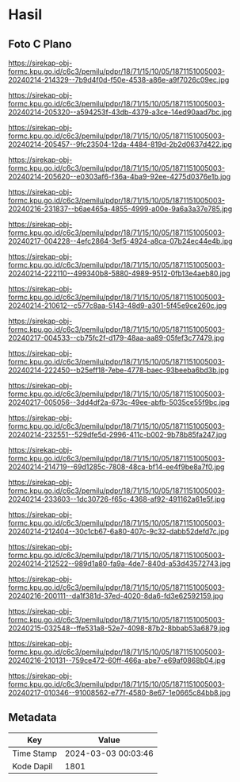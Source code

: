 # Hasil

## Foto C Plano

https://sirekap-obj-formc.kpu.go.id/c6c3/pemilu/pdpr/18/71/15/10/05/1871151005003-20240214-214329--7b9d4f0d-f50e-4538-a86e-a9f7026c09ec.jpg

https://sirekap-obj-formc.kpu.go.id/c6c3/pemilu/pdpr/18/71/15/10/05/1871151005003-20240214-205320--a594253f-43db-4379-a3ce-14ed90aad7bc.jpg

https://sirekap-obj-formc.kpu.go.id/c6c3/pemilu/pdpr/18/71/15/10/05/1871151005003-20240214-205457--9fc23504-12da-4484-819d-2b2d0637d422.jpg

https://sirekap-obj-formc.kpu.go.id/c6c3/pemilu/pdpr/18/71/15/10/05/1871151005003-20240214-205620--e0303af6-f36a-4ba9-92ee-4275d0376e1b.jpg

https://sirekap-obj-formc.kpu.go.id/c6c3/pemilu/pdpr/18/71/15/10/05/1871151005003-20240216-231837--b6ae465a-4855-4999-a00e-9a6a3a37e785.jpg

https://sirekap-obj-formc.kpu.go.id/c6c3/pemilu/pdpr/18/71/15/10/05/1871151005003-20240217-004228--4efc2864-3ef5-4924-a8ca-07b24ec44e4b.jpg

https://sirekap-obj-formc.kpu.go.id/c6c3/pemilu/pdpr/18/71/15/10/05/1871151005003-20240214-222110--499340b8-5880-4989-9512-0fb13e4aeb80.jpg

https://sirekap-obj-formc.kpu.go.id/c6c3/pemilu/pdpr/18/71/15/10/05/1871151005003-20240214-210612--c577c8aa-5143-48d9-a301-5f45e9ce260c.jpg

https://sirekap-obj-formc.kpu.go.id/c6c3/pemilu/pdpr/18/71/15/10/05/1871151005003-20240217-004533--cb75fc2f-d179-48aa-aa89-05fef3c77479.jpg

https://sirekap-obj-formc.kpu.go.id/c6c3/pemilu/pdpr/18/71/15/10/05/1871151005003-20240214-222450--b25eff18-7ebe-4778-baec-93beeba6bd3b.jpg

https://sirekap-obj-formc.kpu.go.id/c6c3/pemilu/pdpr/18/71/15/10/05/1871151005003-20240217-005056--3dd4df2a-673c-49ee-abfb-5035ce55f9bc.jpg

https://sirekap-obj-formc.kpu.go.id/c6c3/pemilu/pdpr/18/71/15/10/05/1871151005003-20240214-232551--529dfe5d-2996-411c-b002-9b78b85fa247.jpg

https://sirekap-obj-formc.kpu.go.id/c6c3/pemilu/pdpr/18/71/15/10/05/1871151005003-20240214-214719--69d1285c-7808-48ca-bf14-ee4f9be8a7f0.jpg

https://sirekap-obj-formc.kpu.go.id/c6c3/pemilu/pdpr/18/71/15/10/05/1871151005003-20240214-233603--1dc30726-f65c-4368-af92-491162a61e5f.jpg

https://sirekap-obj-formc.kpu.go.id/c6c3/pemilu/pdpr/18/71/15/10/05/1871151005003-20240214-212404--30c1cb67-6a80-407c-9c32-dabb52defd7c.jpg

https://sirekap-obj-formc.kpu.go.id/c6c3/pemilu/pdpr/18/71/15/10/05/1871151005003-20240214-212522--989d1a80-fa9a-4de7-840d-a53d43572743.jpg

https://sirekap-obj-formc.kpu.go.id/c6c3/pemilu/pdpr/18/71/15/10/05/1871151005003-20240216-200111--da1f381d-37ed-4020-8da6-fd3e62592159.jpg

https://sirekap-obj-formc.kpu.go.id/c6c3/pemilu/pdpr/18/71/15/10/05/1871151005003-20240215-032548--ffe531a8-52e7-4098-87b2-8bbab53a6879.jpg

https://sirekap-obj-formc.kpu.go.id/c6c3/pemilu/pdpr/18/71/15/10/05/1871151005003-20240216-210131--759ce472-60ff-466a-abe7-e69af0868b04.jpg

https://sirekap-obj-formc.kpu.go.id/c6c3/pemilu/pdpr/18/71/15/10/05/1871151005003-20240217-010346--91008562-e77f-4580-8e67-1e0665c84bb8.jpg


## Metadata

| Key        | Value               |
| ---------- | ------------------- |
| Time Stamp | 2024-03-03 00:03:46 |
| Kode Dapil | 1801                |



